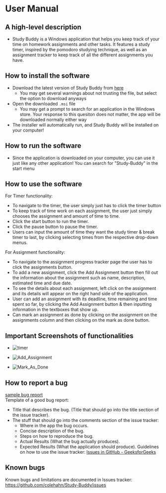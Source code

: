 # User Manual

## A high-level description
* Study Buddy is a Windows application that helps you keep track of your time on homework assignments and other tasks. It features a study timer, inspired by the pomodoro studying technique, as well as an assignment tracker to keep track of all the different assignments you have.

## How to install the software
* Download the latest version of Study Buddy from [here](https://github.com/colehahn/Study-Buddy/tree/main/releases)
  * You may get several warnings about not trusting the file, but select the option to download anyways
* Open the downloaded `.msi` file
  * You may get a prompt to search for an application in the Windows store. Your response to this quesiton does not matter, the app will be downloaded normally either way
* The installer will automatically run, and Study Buddy will be installed on your computer! 

## How to run the software
* Since the application is downloaded on your computer, you can use it just like any other application! You can search for "Study-Buddy" in the start menu

## How to use the software
For Timer functionality:
  * To navigate to the timer, the user simply just has to click the timer button
  * To keep track of time work on each assignment, the user just simply chooses the assignment and amount of time to time.
  * Click the start button to run the timer.
  * Click the pause button to pause the timer.
  * Users can input the amount of time they want the study timer & break timer to last, by clicking selecting times from the respective drop-down menus.

For Assignment functionality:
* To navigate to the assignment progress tracker page the user has to click the assignments button.
* To add a new assignment, click the Add Assignment button then fill out the information about the assignment such as name, description, estimated time and due date.
* To see the details about each assignment, left click on the assignment and its details will appear on the right hand side of the application.
* User can add an assignment with its deadline, time remaining and time spent so far, by clicking the Add Assignment button & then inputting information in the textboxes that show up.
* Can mark an assignment as done by clicking on the assignment on the assignments column and then clicking on the mark as done button.

## Important Screenshots of functionalities
  * ![timer](https://user-images.githubusercontent.com/59138970/171345387-b38de475-fc03-4f14-87d8-e6f0c458180c.png)
 
  * ![Add_Assignment](https://user-images.githubusercontent.com/59138970/171344586-1c163bda-8725-48a7-8435-bbab71dc5ca2.png)
  
  * ![Mark_As_Done](https://user-images.githubusercontent.com/59138970/171344629-68e1f020-4f78-405a-8d57-e617e667ede5.png)



## How to report a bug
[sample bug report](https://github.com/colehahn/Study-Buddy/issues/3) \
Template of a good bug report:
* Title that describes the bug. (Title that should go into the title section of the issue tracker).
* The stuff that should go into the comments section of the issue tracker:
  * Where in the app the bug occurs.
  * Concise description of the bug.
  * Steps on how to reproduce the bug.
  * Actual Results (What the bug actually produces).
  * Expected Results (What the application should produce).
Guidelines on how to use the issue tracker: [Issues in GitHub - GeeksforGeeks](https://www.geeksforgeeks.org/issues-in-github/)

## Known bugs
Known bugs and limitations are documented in Issues tracker: https://github.com/colehahn/Study-Buddy/issues

